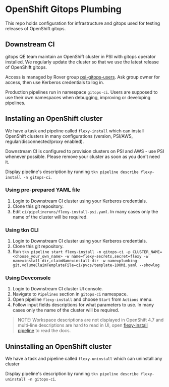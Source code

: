 # OpenShift Gitops Plumbing

This repo holds configuration for infrastructure and gitops used for testing releases of OpenShift gitops.

## Downstream CI

gitops QE team maintain an OpenShift cluster in PSI with gitops operator installed. We regularly update the cluster so that we use the latest release of OpenShift gitops.

Access is managed by Rover group [psi-gitops-users](https://rover.redhat.com/groups/group/gitops). Ask group owner for access, then use Kerberos credentials to log in.

Production pipelines run in namespace `gitops-ci`. Users are supposed to use their own namespaces when debugging, improving or developing pipelines.

## Installing an OpenShift cluster

We have a task and pipeline called `flexy-install` which can install OpenShift clusters in many configurations (version, PSI/AWS, regular/disconnected/proxy enabled).

Downstream CI is configured to provision clusters on PSI and AWS - use PSI whenever possible. Please remove your cluster as soon as you don't need it.


Display pipeline's description by running `tkn pipeline describe flexy-install -n gitops-ci`.

### Using pre-prepared YAML file

1. Login to Downstream CI cluster using your Kerberos credentials.
2. Clone this git repository.
3. Edit `ci/pipelineruns/flexy-install-psi.yaml`. In many cases only the name of the cluster will be required.

### Using tkn CLI

1. Login to Downstream CI cluster using your Kerberos credentials.
2. Clone this git repository.
3. Run `tkn pipeline start flexy-install -n gitops-ci -p CLUSTER_NAME=<choose_your_own_name> -w name=flexy-secrets,secret=flexy -w name=install-dir,claimName=install-dir -w name=plumbing-git,volumeClaimTemplateFile=ci/pvcs/template-100Mi.yaml --showlog`

### Using Devconsole

1. Login to Downstream CI cluster UI console.
2. Navigate to `Pipelines` section in `gitops-ci` namespace.
3. Open pipeline `flexy-install` and choose `Start` from `Actions` menu.
4. Follow input fields descriptions for what parameters to use. In many cases only the name of the cluster will be required.

> NOTE: Workspace descriptions are not displayed in OpenShift 4.7 and multi-line descriptions are hard to read in UI, open [flexy-install pipeline](./ci/pipelines/flexy-install.yaml) to read the docs.

## Uninstalling an OpenShift cluster

We have a task and pipeline called `flexy-uninstall` which can uninstall any cluster

Display pipeline's description by running `tkn pipeline describe flexy-uninstall -n gitops-ci`.
